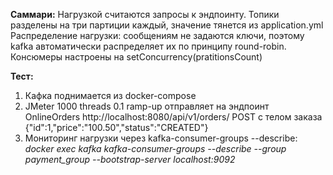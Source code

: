 **Саммари:**
Нагрузкой считаются запросы к эндпоинту. Топики разделены на три партиции каждый, значение тянется из application.yml
Распределение нагрузки: сообщениям не задаются ключи, поэтому kafka автоматически распределяет их по принципу round-robin. Консюмеры настроены на setConcurrency(pratitionsCount)

**Тест:**
1) Кафка поднимается из docker-compose
2) JMeter 1000 threads 0.1 ramp-up отправляет на эндпоинт OnlineOrders http://localhost:8080/api/v1/orders/ POST с телом заказа {"id":1,"price":"100.50","status":"CREATED"}
3) Мониторинг нагрузки через kafka-consumer-groups --describe:
   _docker exec kafka kafka-consumer-groups --describe --group payment_group --bootstrap-server localhost:9092_

